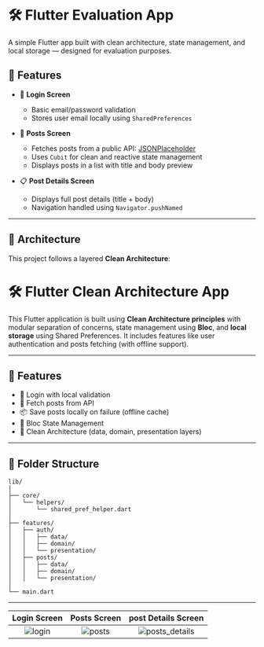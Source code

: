 # 🛠️ Flutter Evaluation App

A simple Flutter app built with clean architecture, state management, and local storage — designed for evaluation purposes.

## 🚀 Features

- 🔐 **Login Screen**  
  - Basic email/password validation  
  - Stores user email locally using `SharedPreferences`

- 📄 **Posts Screen**  
  - Fetches posts from a public API: [JSONPlaceholder](https://jsonplaceholder.typicode.com/posts)  
  - Uses `Cubit` for clean and reactive state management  
  - Displays posts in a list with title and body preview

- 📋 **Post Details Screen**  
  - Displays full post details (title + body)  
  - Navigation handled using `Navigator.pushNamed`

---

## 📐 Architecture

This project follows a layered **Clean Architecture**:
# 🛠️ Flutter Clean Architecture App

This Flutter application is built using **Clean Architecture principles** with modular separation of concerns, state management using **Bloc**, and **local storage** using Shared Preferences. It includes features like user authentication and posts fetching (with offline support).

---

## 🚀 Features

- 🔐 Login with local validation
- 📰 Fetch posts from API
- 📦 Save posts locally on failure (offline cache)
- 🧠 Bloc State Management
- 📁 Clean Architecture (data, domain, presentation layers)

---

## 📁 Folder Structure

```plaintext
lib/
│
├── core/
│   └── helpers/
│       └── shared_pref_helper.dart
│
├── features/
│   ├── auth/
│   │   ├── data/
│   │   ├── domain/
│   │   └── presentation/
│   ├── posts/
│   │   ├── data/
│   │   ├── domain/
│   │   └── presentation/
│
└── main.dart
```
---
Login Screen            | Posts Screen          | post Details Screen | 
:-------------------------:|:-------------------------:|:-------------------------:
![login](https://github.com/user-attachments/assets/107bb992-bc6e-4ec7-8836-cc5b31d4b67a) | ![posts](https://github.com/user-attachments/assets/5cd618f2-6065-4b87-b961-b8ad11334383) | ![posts_details](https://github.com/user-attachments/assets/540c3018-9f4e-48cf-877a-2e320e1d87b5) 


